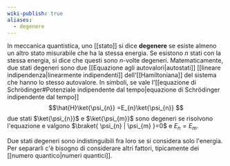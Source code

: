 ```yaml
---
wiki-publish: true
aliases:
  - degenere
---
```

In meccanica quantistica, uno [[stato]] si dice **degenere** se esiste almeno un altro stato misurabile che ha la stessa energia. Se esistono $n$ stati con la stessa energia, si dice che questi sono $n$-volte degeneri. Matematicamente, due stati degeneri sono due [[Equazione agli autovalori|autostati]] [[lineare indipendenza|linearmente indipendenti]] dell'[[Hamiltoniana]] del sistema che hanno lo stesso autovalore. In simboli, se vale l'[[equazione di Schrödinger#Potenziale indipendente dal tempo|equazione di Schrödinger indipendente dal tempo]]
$$\hat{H}\ket{\psi_{n}} =E_{n}\ket{\psi_{n}} $$
due stati $\ket{\psi_{n}}$ e $\ket{\psi_{m}}$ sono degeneri se risolvono l'equazione e valgono $\braket{ \psi_{n} | \psi_{m} }=0$ e $E_{n}=E_{m}$.

Due stati degeneri sono indistinguibili fra loro se si considera solo l'energia. Per separarli c'è bisogno di considerare altri fattori, tipicamente dei [[numero quantico|numeri quantici]].
